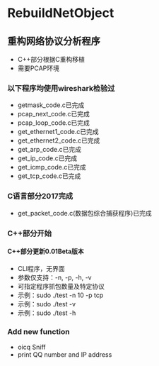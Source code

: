 # RebuildNetObject
## 重构网络协议分析程序
- C++部分根据C重构移植
- 需要PCAP环境
### 以下程序均使用wireshark检验过
- getmask_code.c已完成
- pcap_next_code.c已完成
- pcap_loop_code.c已完成
- get_ethernet1_code.c已完成
- get_ethernet2_code.c已完成
- get_arp_code.c已完成
- get_ip_code.c已完成
- get_icmp_code.c已完成
- get_tcp_code.c已完成
### C语言部分2017完成
- get_packet_code.c(数据包综合捕获程序)已完成
### C++部分开始
#### C++部分更新0.01Beta版本
- CLI程序，无界面
- 参数仅支持：-n, -p, -h, -v
- 可指定程序抓包数量及特定协议
- 示例：sudo ./test -n 10 -p tcp
- 示例：sudo ./test -v
- 示例：sudo ./test -h
### Add new function
- oicq Sniff
- print QQ number and IP address
